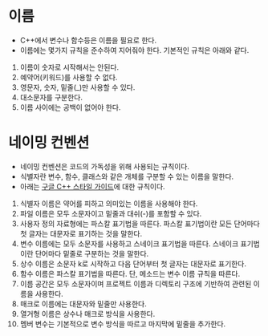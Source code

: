 # 이름
- C++에서 변수나 함수등은 이름을 필요로 한다.
- 이름에는 몇가지 규칙을 준수하여 지어줘야 한다. 기본적인 규칙은 아래와 같다.
1. 이름이 숫자로 시작해서는 안된다.
2. 예약어(키워드)를 사용할 수 없다.
3. 영문자, 숫자, 밑줄(_)만 사용할 수 있다.
4. 대소문자를 구분한다.
5. 이름 사이에는 공백이 없어야 한다.
# 네이밍 컨벤션
- 네이밍 컨벤션은 코드의 가독성을 위해 사용되는 규칙이다.
- 식별자란 변수, 함수, 클래스와 같은 개체를 구분할 수 있는 이름을 말한다.
- 아래는 [구글 C++ 스타일 가이드](http://jongwook.kim/google-styleguide/trunk/cppguide.xml)에 대한 규칙이다.
1. 식별자 이름은 약어를 피하고 의미있는 이름을 사용해야 한다.
2. 파일 이름은 모두 소문자이고 밑줄과 대쉬(-)를 포함할 수 있다.
3. 사용자 정의 자료형에는 파스칼 표기법을 따른다. 파스칼 표기법이란 모든 단어마다 첫 글자는 대문자로 표기하는 것을 말한다.
4. 변수 이름에는 모두 소문자를 사용하고 스네이크 표기법을 따른다. 스네이크 표기법이란 단어마다 밑줄로 구분하는 것을 말한다.
5. 상수 이름은 소문자 k로 시작하고 다음 단어부터 첫 글자는 대문자로 표기한다.
6. 함수 이름은 파스칼 표기법을 따른다. 단, 메소드는 변수 이름 규칙을 따른다.
7. 이름 공간은 모두 소문자이며 프로젝트 이름과 디렉토리 구조에 기반하여 관련된 이름을 사용한다.
8. 매크로 이름에는 대문자와 밑줄만 사용한다.
9. 열거형 이름은 상수나 매크로 방식을 사용한다.
10. 멤버 변수는 기본적으로 변수 방식을 따르고 마지막에 밑줄을 추가한다.